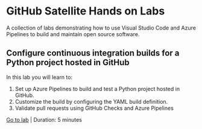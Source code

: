 GitHub Satellite Hands on Labs
==============================

A collection of labs demonstrating how to use Visual Studio Code and Azure Pipelines to build and maintain open source software.

Configure continuous integration builds for a Python project hosted in GitHub
-----------------------------------------------------------------------------

In this lab you will learn to:

1. Set up Azure Pipelines to build and test a Python project hosted in GitHub.
2. Customize the build by configuring the YAML build definition.
3. Validate pull requests using GitHub Checks and Azure Pipelines

[Go to lab](1-azure-pipelines-python/README.md) | Duration: 5 minutes
